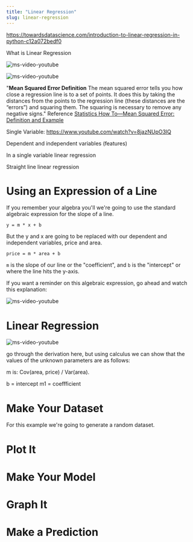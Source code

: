 ```yaml
---
title: "Linear Regression"
slug: linear-regression
---
```




https://towardsdatascience.com/introduction-to-linear-regression-in-python-c12a072bedf0


What is Linear Regression

![ms-video-youtube](https://www.youtube.com/watch?v=E5RjzSK0fvY)

<!-- Better Video -->
![ms-video-youtube](https://www.youtube.com/watch?v=NUXdtN1W1FE)



"**Mean Squared Error Definition** The mean squared error tells you how close a regression line is to a set of points. It does this by taking the distances from the points to the regression line (these distances are the “errors”) and squaring them. The squaring is necessary to remove any negative signs." Reference [Statistics How To—Mean Squared Error: Definition and Example](https://www.statisticshowto.com/mean-squared-error/)


Single Variable: https://www.youtube.com/watch?v=8jazNUpO3lQ


Dependent and independent variables (features)

In a single variable linear regression

Straight line linear regression


# Using an Expression of a Line

If you remember your algebra you'll we're going to use the standard algebraic expression for the slope of a line.

```
y = m * x + b
```

But the y and x are going to be replaced with our dependent and independent variables, price and area.

```
price = m * area + b
```

`m` is the slope of our line or the "coefficient", and `b` is the "intercept" or where the line hits the y-axis.


If you want a reminder on this algebraic expression, go ahead and watch this explanation:

![ms-video-youtube](https://youtu.be/IL3UCuXrUzE)


# Linear Regression

![ms-video-youtube](https://youtu.be/GAmzwIkGFgE)


go through the derivation here, but using calculus we can show that the values of the unknown parameters are as follows:



m is: Cov(area, price) / Var(area).

b = intercept
m1 = coeffficient

# Make Your Dataset

For this example we're going to generate a random dataset.




# Plot It



# Make Your Model



# Graph It



# Make a Prediction
